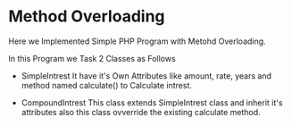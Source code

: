 # Method Overloading

Here we Implemented Simple PHP Program with Metohd Overloading.

In this Program we Task 2 Classes as Follows

- SimpleIntrest
    It have it's Own Attributes like amount, rate, years and method named calculate() to Calculate intrest.

- CompoundIntrest
    This class extends SimpleIntrest class and inherit it's attributes also this class ovverride the existing calculate method.